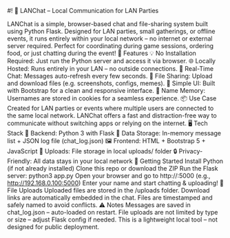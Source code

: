 #! 💬 LANChat – Local Communication for LAN Parties

LANChat is a simple, browser-based chat and file-sharing system built using Python Flask. Designed for LAN parties, small gatherings, or offline events, it runs entirely within your local network – no internet or external server required.
Perfect for coordinating during game sessions, ordering food, or just chatting during the event!
🔧 Features
💡 No Installation Required: Just run the Python server and access it via browser.
🌐 Locally Hosted: Runs entirely in your LAN – no outside connections.
💬 Real-Time Chat: Messages auto-refresh every few seconds.
📁 File Sharing: Upload and download files (e.g. screenshots, configs, memes).
🎨 Simple UI: Built with Bootstrap for a clean and responsive interface.
🧠 Name Memory: Usernames are stored in cookies for a seamless experience.
📦 Use Case
Created for LAN parties or events where multiple users are connected to the same local network. LANChat offers a fast and distraction-free way to communicate without switching apps or relying on the internet.
🖥️ Tech Stack
🐍 Backend: Python 3 with Flask
💾 Data Storage: In-memory message list + JSON log file (chat_log.json)
🖼️ Frontend: HTML + Bootstrap 5 + JavaScript
📂 Uploads: File storage in local uploads/ folder
🔒 Privacy-Friendly: All data stays in your local network
🚀 Getting Started
Install Python (if not already installed)
Clone this repo or download the ZIP
Run the Flask server:
python3 app.py
Open your browser and go to
http://<your-local-ip>:5000
(e.g., http://192.168.0.100:5000)
Enter your name and start chatting & uploading!
📂 File Uploads
Uploaded files are stored in the /uploads folder.
Download links are automatically embedded in the chat.
Files are timestamped and safely named to avoid conflicts.
⚠️ Notes
Messages are saved in chat_log.json – auto-loaded on restart.
File uploads are not limited by type or size – adjust Flask config if needed.
This is a lightweight local tool – not designed for public deployment.

